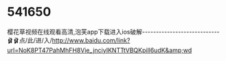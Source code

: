# 541650
樱花草视频在线观看高清,泡芙app下载进入ios破解----------------------------🩰🩰点/此/进/入/http://www.baidu.com/link?url=NoK8PT47PahMhFH8Vie_jnciyIKNTTtVBQKpill6udK&amp;wd
